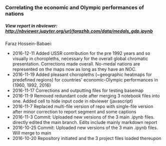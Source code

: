### Correlating the economic and Olympic performances of nations

##### View report in nbviewer: http://nbviewer.jupyter.org/url/farazhb.com/data/medals_gdp.ipynb

Faraz Hossein-Babaei:
- 2016-12-11 Added USSR contribution for the pre 1992 years and so visually in choropleths, necessary for the overall global chromatic presentation. Corrections made overall. No-medal nations are represented on the maps now as long as they have an NOC.
- 2016-11-19 Added pleasant choropleths (~geographic heatmaps for predefined regions) for countries' economic-Olympic performances in {1960, 1992, 2016}
- 2016-11-17 Corrections and outputting files for testing basemap
- 2016-11-9  Removed redundant code after merging 3 notebook files into one. Added cell to hide input code in nbviewer (javascript)
- 2016-11-7  Replaced multi-file version of repo with single-file version after minor correction to report segment and some captions
- 2016-11-3  Commit: Uploaded new versions of the 3 main .ipynb files. directly edited the main branch. Edits include mainly markdown report
- 2016-10-25 Commit: Uploaded new versions of the 3 main .ipynb files. Will merge to main
- 2016-10-20 Repository initiated and the 3 project files loaded thereupon
